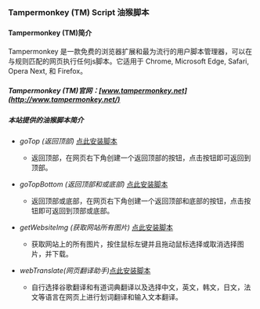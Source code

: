 ### Tampermonkey (TM) Script 油猴脚本
#### Tampermonkey (TM)简介
Tampermonkey 是一款免费的浏览器扩展和最为流行的用户脚本管理器，可以在与规则匹配的网页执行任何js脚本。它适用于 Chrome, Microsoft Edge, Safari, Opera Next, 和 Firefox。
##### Tampermonkey (TM)官网：[www.tampermonkey.net](http://www.tampermonkey.net/)

##### 本站提供的油猴脚本简介
- *goTop (返回顶部)* [点此安装脚本](https://greasyfork.org/zh-CN/scripts/384622-%E8%BF%94%E5%9B%9E%E9%A1%B6%E9%83%A8)
    - 返回顶部，在网页右下角创建一个返回顶部的按钮，点击按钮即可返回到顶部。

- *goTopBottom (返回顶部和或底部)* [点此安装脚本](https://greasyfork.org/zh-CN/scripts/385225-%E8%BF%94%E5%9B%9E%E9%A1%B6%E9%83%A8%E5%92%8C%E5%BA%95%E9%83%A8)
    - 返回顶部或底部，在网页右下角创建一个返回顶部和底部的按钮，点击按钮即可返回到顶部或底部。

- *getWebsiteImg (获取网站所有图片)* [点此安装脚本](https://greasyfork.org/zh-CN/scripts/388066-%E8%8E%B7%E5%8F%96%E7%BD%91%E7%AB%99%E6%89%80%E6%9C%89%E5%9B%BE%E7%89%87)
    - 获取网站上的所有图片，按住鼠标左键并且拖动鼠标选择或取消选择图片，并下载。

- *webTranslate(网页翻译助手)*[点此安装脚本]()
    - 自行选择谷歌翻译和有道词典翻译以及选择中文，英文，韩文，日文，法文等语言在网页上进行划词翻译和输入文本翻译。
